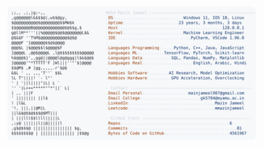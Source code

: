 <picture>
  <source srcset="https://raw.githubusercontent.com/mmazinjameel/mmazinjameel/main/dark_mode.svg?v=1738987849" media="(prefers-color-scheme: dark)">
  <img src="https://raw.githubusercontent.com/mmazinjameel/mmazinjameel/main/light_mode.svg?v=1738987849">
</picture>
